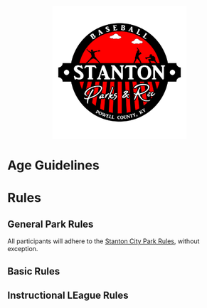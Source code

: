 <p align="center">
  <img src="../../../../Assets/Images/Logos/Baseball-1_1-Color-Transparent-Logo.png" alt="Baseball Logo" width="300"/>
</p>



# Age Guidelines

# Rules

## General Park Rules

All participants will adhere to the [Stanton City Park Rules](../../../../Documentation/Rules/README.md), without exception.

## Basic Rules

## Instructional LEague Rules